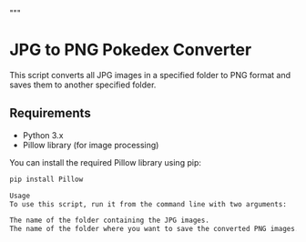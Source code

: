 """
# JPG to PNG Pokedex Converter

This script converts all JPG images in a specified folder to PNG format and saves them to another specified folder.

## Requirements

- Python 3.x
- Pillow library (for image processing)

You can install the required Pillow library using pip:

```bash
pip install Pillow

Usage
To use this script, run it from the command line with two arguments:

The name of the folder containing the JPG images.
The name of the folder where you want to save the converted PNG images.
